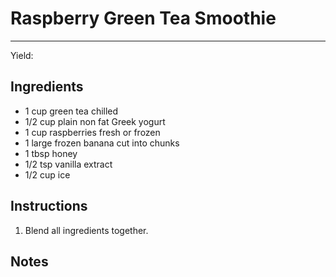 # Raspberry Green Tea Smoothie
---
Yield:

## Ingredients
- 1 cup green tea chilled
- 1/2 cup plain non fat Greek yogurt
- 1 cup raspberries fresh or frozen
- 1 large frozen banana cut into chunks
- 1 tbsp honey
- 1/2 tsp vanilla extract
- 1/2 cup ice

## Instructions
1. Blend all ingredients together.

## Notes


